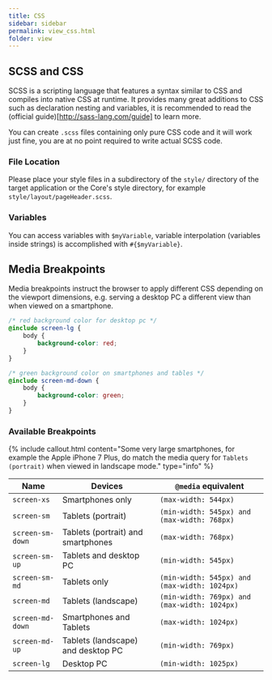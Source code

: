 ```yaml
---
title: CSS
sidebar: sidebar
permalink: view_css.html
folder: view
---
```


## SCSS and CSS

SCSS is a scripting language that features a syntax similar to CSS and compiles into native CSS at runtime. It provides many great additions to CSS such as declaration nesting and variables, it is recommended to read the (official guide)[http://sass-lang.com/guide] to learn more.

You can create `.scss` files containing only pure CSS code and it will work just fine, you are at no point required to write actual SCSS code.

### File Location

Please place your style files in a subdirectory of the `style/` directory of the target application or the Core's style directory, for example `style/layout/pageHeader.scss`.

### Variables

You can access variables with `$myVariable`, variable interpolation (variables inside strings) is accomplished with `#{$myVariable}`.

## Media Breakpoints

Media breakpoints instruct the browser to apply different CSS depending on the viewport dimensions, e.g. serving a desktop PC a different view than when viewed on a smartphone.

```scss
/* red background color for desktop pc */
@include screen-lg {
    body {
        background-color: red;
    }
}

/* green background color on smartphones and tables */
@include screen-md-down {
    body {
        background-color: green;
    }
}
```

### Available Breakpoints

{% include callout.html content="Some very large smartphones, for example the Apple iPhone 7 Plus, do match the media query for `Tablets (portrait)` when viewed in landscape mode." type="info" %}

| Name | Devices | `@media` equivalent |
|-------|-------|-------|
| `screen-xs` | Smartphones only | `(max-width: 544px)` |
| `screen-sm` | Tablets (portrait) | `(min-width: 545px) and (max-width: 768px)` |
| `screen-sm-down` | Tablets (portrait) and smartphones | `(max-width: 768px)` |
| `screen-sm-up` | Tablets and desktop PC | `(min-width: 545px)` |
| `screen-sm-md` | Tablets only | `(min-width: 545px) and (max-width: 1024px)` |
| `screen-md` | Tablets (landscape) | `(min-width: 769px) and (max-width: 1024px)` |
| `screen-md-down` | Smartphones and Tablets | `(max-width: 1024px)` |
| `screen-md-up` | Tablets (landscape) and desktop PC | `(min-width: 769px)` |
| `screen-lg` | Desktop PC | `(min-width: 1025px)` |

